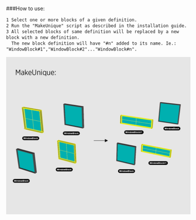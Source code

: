 ###How to use:

    1 Select one or more blocks of a given definition.
    2 Run the "MakeUnique" script as described in the installation guide.
    3 All selected blocks of same definition will be replaced by a new block with a new definition.  
      The new block definition will have "#n" added to its name. Ie.: "WindowBlock#1","WindowBlock#2"..."WindowBlock#n".

![Example of MakeUnique script](https://raw.githubusercontent.com/ejnaren/rhinotools/master/docs/images/ExampleImages%20MakeUnique.jpg)

